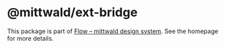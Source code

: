 # @mittwald/ext-bridge

This package is part of
[Flow – mittwald design system](https://mittwald.github.io/flow/). See the
homepage for more details.
